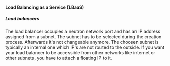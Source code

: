 #### Load Balancing as a Service (LBaaS)

##### Load balancers

The load balancer occupies a neutron network port and has an IP address assigned from a subnet. The subnet 
has to be selected during the creation process. Afterwards it's not changeable anymore. The choosen subnet is typically an internal one which IP's are not routed to the outside. 
If you want your load balancer to be accessible from other networks like internet or other subnets, you have to attach a floating IP to it. 